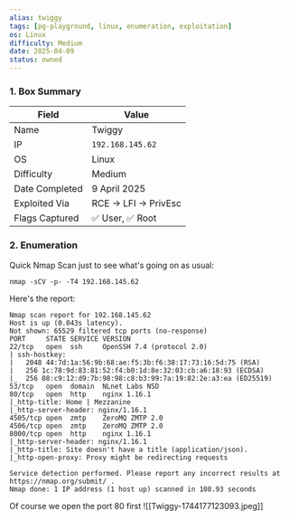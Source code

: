```yaml
---
alias: twiggy
tags: [pg-playground, linux, enumeration, exploitation]
os: Linux
difficulty: Medium
date: 2025-04-09
status: owned
---
```

### 1. Box Summary

| Field          | Value               |
| -------------- | ------------------- |
| Name           | Twiggy              |
| IP             | `192.168.145.62`    |
| OS             | Linux               |
| Difficulty     | Medium              |
| Date Completed | 9 April 2025        |
| Exploited Via  | RCE → LFI → PrivEsc |
| Flags Captured | ✅ User, ✅ Root      |

### 2. Enumeration

Quick Nmap Scan just to see what's going on as usual:

```
nmap -sCV -p- -T4 192.168.145.62
```

Here's the report:

```
Nmap scan report for 192.168.145.62
Host is up (0.043s latency).
Not shown: 65529 filtered tcp ports (no-response)
PORT     STATE SERVICE VERSION
22/tcp   open  ssh     OpenSSH 7.4 (protocol 2.0)
| ssh-hostkey: 
|   2048 44:7d:1a:56:9b:68:ae:f5:3b:f6:38:17:73:16:5d:75 (RSA)
|   256 1c:78:9d:83:81:52:f4:b0:1d:8e:32:03:cb:a6:18:93 (ECDSA)
|_  256 08:c9:12:d9:7b:98:98:c8:b3:99:7a:19:82:2e:a3:ea (ED25519)
53/tcp   open  domain  NLnet Labs NSD
80/tcp   open  http    nginx 1.16.1
|_http-title: Home | Mezzanine
|_http-server-header: nginx/1.16.1
4505/tcp open  zmtp    ZeroMQ ZMTP 2.0
4506/tcp open  zmtp    ZeroMQ ZMTP 2.0
8000/tcp open  http    nginx 1.16.1
|_http-server-header: nginx/1.16.1
|_http-title: Site doesn't have a title (application/json).
|_http-open-proxy: Proxy might be redirecting requests

Service detection performed. Please report any incorrect results at https://nmap.org/submit/ .
Nmap done: 1 IP address (1 host up) scanned in 108.93 seconds
```

Of course we open the port 80 first
![[Twiggy-1744177123093.jpeg]]

